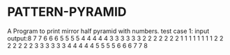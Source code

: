 # PATTERN-PYRAMID
A Program to print mirror half pyramid with numbers.
test case 1: input 
            output:8
                   7 7
                   6 6 6
                   5 5 5 5
                   4 4 4 4 4
                   3 3 3 3 3 3
                   2 2 2 2 2 2 2
                   1 1 1 1 1 1 1 1
                   2 2 2 2 2 2 2
                   3 3 3 3 3 3
                   4 4 4 4 4
                   5 5 5 5
                   6 6 6
                   7 7
                   8
